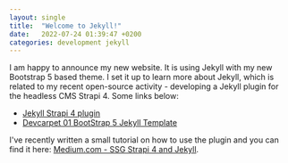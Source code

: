 ```yaml
---
layout: single
title:  "Welcome to Jekyll!"
date:   2022-07-24 01:39:47 +0200
categories: development jekyll
---
```

I am happy to announce my new website. It is using Jekyll with my new Bootstrap 5 based theme. I set it up to learn more about Jekyll, which is related to my recent open-source activity - developing a Jekyll plugin for the headless CMS Strapi 4. Some links below:

* [Jekyll Strapi 4 plugin](https://github.com/bluszcz/jekyll-strapi)
* [Devcarpet 01 BootStrap 5 Jekyll Template](https://github.com/bluszcz/jekyll-theme-devcarpet-01)

I've recently written a small tutorial on how to use the plugin and you can find it here: [Medium.com - SSG Strapi 4 and Jekyll](https://medium.com/@bluszcz/static-site-generator-with-strapi-4-and-jekyll-4c5404cc9715).

